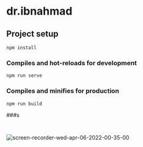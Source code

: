 # dr.ibnahmad

## Project setup

```
npm install
```

### Compiles and hot-reloads for development

```
npm run serve
```

### Compiles and minifies for production

```
npm run build
```

###s

```

```

```

```
![screen-recorder-wed-apr-06-2022-00-35-00](https://user-images.githubusercontent.com/93975913/161873814-fd250862-0764-43a6-b844-123ec178fa96.gif)
